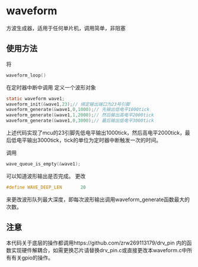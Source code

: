 # waveform
方波生成器，适用于任何单片机，调用简单，非阻塞
## 使用方法
将
```c
waveform_loop()
```
在定时器中断中调用
定义一个波形对象
```c
static waveform wave1; 
waveform_init(&wave1,23);// 绑定输出端口为23号引脚
waveform_generate(&wave1,0,1000);// 先输出低电平1000tick
waveform_generate(&wave1,1,2000);// 然后输出高电平2000tick
waveform_generate(&wave1,0,3000);// 最后输出低电平3000tick
```
上述代码实现了mcu的23引脚先低电平输出1000tick，然后高电平2000tick，最后低电平输出3000tick，tick的单位为定时器中断触发一次的时间。

调用
```c
wave_queue_is_empty(&wave1);
```
可以知道波形输出是否完成。
更改
```c
#define WAVE_DEEP_LEN       20
```
来更改波形队列最大深度，即每次波形输出调用waveform_generate函数最大的次数。
## 注意
本代码关于底层的操作都调用https://github.com/zrw269113179/drv_pin 内的函数实现硬件解耦合，如需更换芯片请替换drv_pin.c或直接更改本waveform.c中所有有关gpio的操作。

